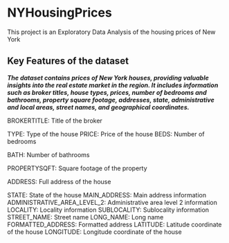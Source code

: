 # NYHousingPrices

This project is an Exploratory Data Analysis of the housing prices of New York



## Key Features of the dataset
***The dataset contains prices of New York houses, providing valuable insights into the real estate market in the region. It includes information such as broker titles, house types, prices, number of bedrooms and bathrooms, property square footage, addresses, state, administrative and local areas, street names, and geographical coordinates.***

BROKERTITLE: Title of the broker

TYPE: Type of the house
PRICE: Price of the house
BEDS: Number of bedrooms

BATH: Number of bathrooms

PROPERTYSQFT: Square footage of the property

ADDRESS: Full address of the house

STATE: State of the house
MAIN_ADDRESS: Main address information
ADMINISTRATIVE_AREA_LEVEL_2: Administrative area level 2 information
LOCALITY: Locality information
SUBLOCALITY: Sublocality information
STREET_NAME: Street name
LONG_NAME: Long name
FORMATTED_ADDRESS: Formatted address
LATITUDE: Latitude coordinate of the house
LONGITUDE: Longitude coordinate of the house
